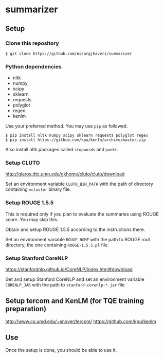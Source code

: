 # summarizer

## Setup

### Clone this repository
```
$ git clone https://github.com/nisargjhaveri/summarizer
```

### Python dependencies
- nltk
- numpy
- scipy
- sklearn
- requests
- polyglot
- regex
- kenlm

Use your preferred method. You may use `pip` as followed.
```
$ pip install nltk numpy scipy sklearn requests polyglot regex
$ pip install https://github.com/kpu/kenlm/archive/master.zip
```

Also install nltk packages called `stopwords` and `punkt`.

### Setup CLUTO
http://glaros.dtc.umn.edu/gkhome/cluto/cluto/download

Set an environment variable `CLUTO_BIN_PATH` with the path of directory containing `vcluster` binary file.

### Setup ROUGE 1.5.5
This is required only if you plan to evaluate the summaries using ROUGE score. You may skip this.

Obtain and setup ROUGE 1.5.5 according to the instructions there.

Set an environment variable `ROUGE_HOME` with the path to ROUGE root directory, the one containing `ROUGE-1.5.5.pl` file.

### Setup Stanford CoreNLP
https://stanfordnlp.github.io/CoreNLP/index.html#download

Get and setup Stanford CoreNLP and set an environment variable `CORENLP_JAR` with the path to `stanford-corenlp-*.jar` file

## Setup tercom and KenLM (for TQE training preparation)
http://www.cs.umd.edu/~snover/tercom/
https://github.com/kpu/kenlm

## Use
Once the setup is done, you should be able to use it.
